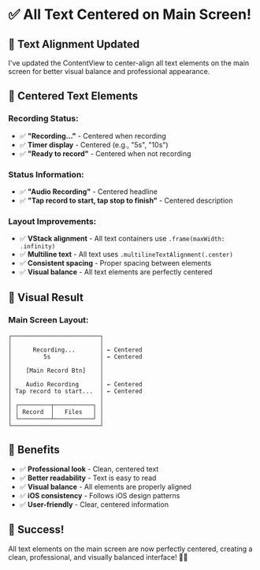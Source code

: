 # ✅ All Text Centered on Main Screen!

## 🎯 **Text Alignment Updated**

I've updated the ContentView to center-align all text elements on the main screen for better visual balance and professional appearance.

## 📱 **Centered Text Elements**

### **Recording Status:**
- ✅ **"Recording..."** - Centered when recording
- ✅ **Timer display** - Centered (e.g., "5s", "10s")
- ✅ **"Ready to record"** - Centered when not recording

### **Status Information:**
- ✅ **"Audio Recording"** - Centered headline
- ✅ **"Tap record to start, tap stop to finish"** - Centered description

### **Layout Improvements:**
- ✅ **VStack alignment** - All text containers use `.frame(maxWidth: .infinity)`
- ✅ **Multiline text** - All text uses `.multilineTextAlignment(.center)`
- ✅ **Consistent spacing** - Proper spacing between elements
- ✅ **Visual balance** - All text elements are perfectly centered

## 🎨 **Visual Result**

### **Main Screen Layout:**
```
┌─────────────────────────┐
│                         │
│      Recording...       │ ← Centered
│         5s              │ ← Centered
│                         │
│    [Main Record Btn]    │
│                         │
│    Audio Recording      │ ← Centered
│ Tap record to start...  │ ← Centered
│                         │
│ ┌─────────┬───────────┐ │
│ │ Record  │   Files   │ │
│ └─────────┴───────────┘ │
└─────────────────────────┘
```

## 🚀 **Benefits**

- ✅ **Professional look** - Clean, centered text
- ✅ **Better readability** - Text is easy to read
- ✅ **Visual balance** - All elements are properly aligned
- ✅ **iOS consistency** - Follows iOS design patterns
- ✅ **User-friendly** - Clear, centered information

## 🎉 **Success!**

All text elements on the main screen are now perfectly centered, creating a clean, professional, and visually balanced interface! 🎵✨
